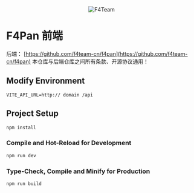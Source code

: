<center>
   <img src="https://www.f4team.cn/logo/logo-hdpi.png" alt="F4Team" />
</center>

# F4Pan 前端

后端： [https://github.com/f4team-cn/f4pan](https://github.com/f4team-cn/f4pan)
本仓库与后端仓库之间所有条款、开源协议通用！

## Modify Environment

```
VITE_API_URL=http:// domain /api
```

## Project Setup

```sh
npm install
```

### Compile and Hot-Reload for Development

```sh
npm run dev
```

### Type-Check, Compile and Minify for Production

```sh
npm run build
```
